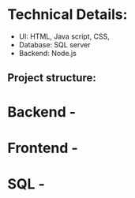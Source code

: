 # Technical Details: 
 - UI: HTML, Java script, CSS, 
 - Database: SQL server
 - Backend:  Node.js


## Project structure:
  # Backend - 
  # Frontend - 
  # SQL - 

